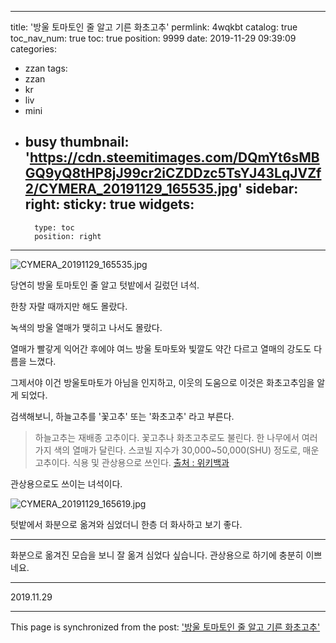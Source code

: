 
---
title: '방울 토마토인 줄 알고 기른 화초고추'
permlink: 4wqkbt
catalog: true
toc_nav_num: true
toc: true
position: 9999
date: 2019-11-29 09:39:09
categories:
- zzan
tags:
- zzan
- kr
- liv
- mini
- busy
thumbnail: 'https://cdn.steemitimages.com/DQmYt6sMBGQ9yQ8tHP8jJ99cr2iCZDDzc5TsYJ43LqJVZf2/CYMERA_20191129_165535.jpg'
sidebar:
    right:
        sticky: true
widgets:
    -
        type: toc
        position: right
---


![CYMERA_20191129_165535.jpg](https://cdn.steemitimages.com/DQmYt6sMBGQ9yQ8tHP8jJ99cr2iCZDDzc5TsYJ43LqJVZf2/CYMERA_20191129_165535.jpg)

당연히 방울 토마토인 줄 알고 텃밭에서 길렀던 녀석.

한창 자랄 때까지만 해도 몰랐다.

녹색의 방울 열매가 맺히고 나서도 몰랐다.

열매가 빨갛게 익어간 후에야 여느 방울 토마토와 빛깔도 약간 다르고 열매의 강도도 다름을 느꼈다.

그제서야 이건 방울토마토가 아님을 인지하고, 
이웃의 도움으로 이것은 화초고추임을 알게 되었다.

검색해보니, 하늘고추를 '꽃고추' 또는 '화초고추' 라고 부른다.

> 하늘고추는 재배종 고추이다. 
> 꽃고추나 화초고추로도 불린다.
> 한 나무에서 여러가지 색의 열매가 달린다.
> 스코빌 지수가 30,000~50,000(SHU) 정도로, 매운 고추이다.
> 식용 및 관상용으로 쓰인다.
> [출처 : 위키백과](https://ko.wikipedia.org/wiki/%ED%95%98%EB%8A%98%EA%B3%A0%EC%B6%94)

관상용으로도 쓰이는 녀석이다.

![CYMERA_20191129_165619.jpg](https://cdn.steemitimages.com/DQmXsTbKW3aCYnfvKB3JzKkQWFJTfvTjLiT3WVFsSq4nQ9A/CYMERA_20191129_165619.jpg)

텃밭에서 화분으로 옮겨와 심었더니 한층 더 화사하고 보기 좋다.


***

화분으로 옮겨진 모습을 보니 잘 옮겨 심었다 싶습니다.
관상용으로 하기에 충분히 이쁘네요.


***

2019.11.29

- - -

This page is synchronized from the post: ['방울 토마토인 줄 알고 기른 화초고추'](https://steemit.com/@lucky2015/4wqkbt)
